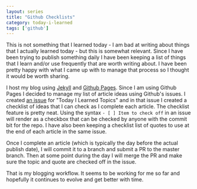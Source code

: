 ```yaml
---
layout: series
title: "Github Checklists"
category: today-i-learned
tags: ['github']
---
```


This is not something that I learned today - I am bad at writing about things that I actually learned today - but this is somewhat relevant. Since I have been trying to publish something daily I have been keeping a list of things that I learn and/or use frequently that are worth writing about. I have been pretty happy with what I came up with to manage that process so I thought it would be worth sharing.

I host my blog using [Jekyll][jekyll] and [Github Pages][pages]. Since I am using Github Pages I decided to manage my list of article ideas using Github's issues. I created [an issue][issue] for "Today I Learned Topics" and in that issue I created a checklist of ideas that I can check as I complete each article. The checklist feature is pretty neat. Using the syntax `- [ ] Item to check off` in an issue will render as a checkbox that can be checked by anyone with the commit bit for the repo. I have also been keeping a checklist list of quotes to use at the end of each article in the same issue. 

Once I complete an article (which is typically the day before the actual publish date), I will commit it to a branch and submit a PR to the master branch. Then at some point during the day I will merge the PR and make sure the topic and quote are checked off in the issue.

That is my blogging workflow. It seems to be working for me so far and hopefully it continues to evolve and get better with time.


[pages]: https://pages.github.com/
[jekyll]: http://jekyllrb.com/
[issue]: https://github.com/mattjmorrison/mattjmorrison.github.io/issues/12
